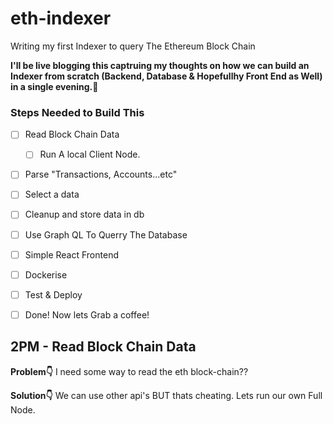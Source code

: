 # eth-indexer
Writing my first Indexer to query The Ethereum Block Chain


**I'll be live blogging this captruing my thoughts on how we can build an Indexer from scratch (Backend, Database & Hopefullhy Front End as Well) in a single evening.🤞**

### Steps Needed to Build This

- [ ] Read Block Chain Data
    - [ ] Run A local Client Node.
- [ ] Parse "Transactions, Accounts...etc"
- [ ] Select a data 
- [ ] Cleanup and store data in db 
- [ ] Use Graph QL To Querry The Database 
- [ ] Simple React Frontend
- [ ] Dockerise 
- [ ] Test & Deploy
- [ ] Done! Now lets Grab a coffee!  


##  2PM - Read Block Chain Data
**Problem👇** 
I need some way to read the eth block-chain??  

**Solution👇** We can use other api's BUT thats cheating. Lets run our own Full Node.
